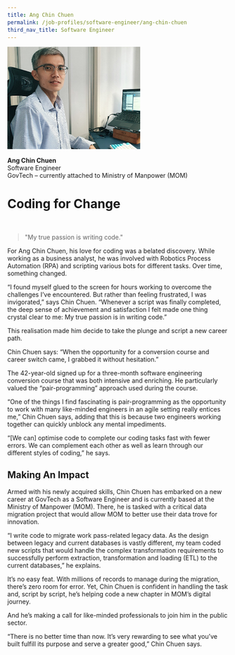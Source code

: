 ```yaml
---
title: Ang Chin Chuen
permalink: /job-profiles/software-engineer/ang-chin-chuen
third_nav_title: Software Engineer
---
```

<div style="width:60%;height:60%;"><img src="/images/ang-chin-chuen-l.jpg" alt="Ang Chin Chuen"></div>

**Ang Chin Chuen**<br>
Software Engineer<br>
GovTech – currently attached to Ministry of Manpower (MOM)

# Coding for Change

<br>

> "My true passion is writing code." 

<p>For Ang Chin Chuen, his love for coding was a belated discovery. While working as a business analyst, he was involved with Robotics Process Automation (RPA) and scripting various bots for different tasks. Over time, something changed.</p>

<p>“I found myself glued to the screen for hours working to overcome the challenges I’ve encountered. But rather than feeling frustrated, I was invigorated,” says Chin Chuen. “Whenever a script was finally completed, the deep sense of achievement and satisfaction I felt made one thing crystal clear to me: My true passion is in writing code.”</p>

<p>This realisation made him decide to take the plunge and script a new career path.</p>

<p>Chin Chuen says: “When the opportunity for a conversion course and career switch came, I grabbed it without hesitation.”</p>

<p>The 42-year-old signed up for a three-month software engineering conversion course that was both intensive and enriching. He particularly valued the “pair-programming” approach used during the course.</p>
	
<p>“One of the things I find fascinating is pair-programming as the opportunity to work with many like-minded engineers in an agile setting really entices me,” Chin Chuen says, adding that this is because two engineers working together can quickly unblock any mental impediments.</p>

<p>“[We can] optimise code to complete our coding tasks fast with fewer errors. We can complement each other as well as learn through our different styles of coding,” he says.</p>

## Making An Impact

<p>Armed with his newly acquired skills, Chin Chuen has embarked on a new career at GovTech as a Software Engineer and is currently based at the Ministry of Manpower (MOM). There, he is tasked with a critical data migration project that would allow MOM to better use their data trove for innovation. </p>

<p>“I write code to migrate work pass-related legacy data. As the design between legacy and current databases is vastly different, my team coded new scripts that would handle the complex transformation requirements to successfully perform extraction, transformation and loading (ETL) to the current databases,” he explains. </p>

<p>It’s no easy feat. With millions of records to manage during the migration, there’s zero room for error. Yet, Chin Chuen is confident in handling the task and, script by script, he’s helping code a new chapter in MOM’s digital journey. </p>

<p>And he’s making a call for like-minded professionals to join him in the public sector.</p>

<p>“There is no better time than now. It’s very rewarding to see what you’ve built fulfill its purpose and serve a greater good,” Chin Chuen says. </p>